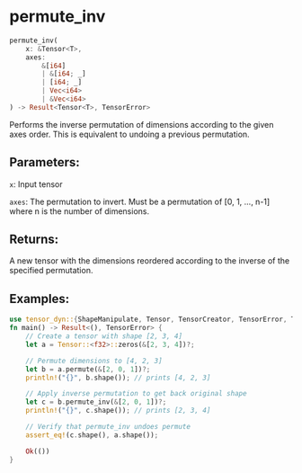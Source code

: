 # permute_inv
```rust
permute_inv(
    x: &Tensor<T>,
    axes: 
        &[i64]
        | &[i64; _]
        | [i64; _] 
        | Vec<i64> 
        | &Vec<i64>
) -> Result<Tensor<T>, TensorError>
```
Performs the inverse permutation of dimensions according to the given axes order. This is equivalent to undoing a previous permutation.

## Parameters:
`x`: Input tensor

`axes`: The permutation to invert. Must be a permutation of [0, 1, ..., n-1] where n is the number of dimensions.

## Returns:
A new tensor with the dimensions reordered according to the inverse of the specified permutation.

## Examples:
```rust
use tensor_dyn::{ShapeManipulate, Tensor, TensorCreator, TensorError, TensorInfo};
fn main() -> Result<(), TensorError> {
    // Create a tensor with shape [2, 3, 4]
    let a = Tensor::<f32>::zeros(&[2, 3, 4])?;

    // Permute dimensions to [4, 2, 3]
    let b = a.permute(&[2, 0, 1])?;
    println!("{}", b.shape()); // prints [4, 2, 3]

    // Apply inverse permutation to get back original shape
    let c = b.permute_inv(&[2, 0, 1])?;
    println!("{}", c.shape()); // prints [2, 3, 4]

    // Verify that permute_inv undoes permute
    assert_eq!(c.shape(), a.shape());

    Ok(())
}
```